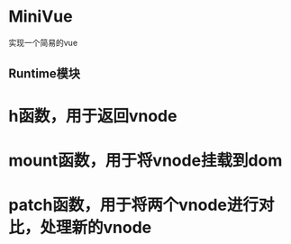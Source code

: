 # MiniVue
实现一个简易的vue

## Runtime模块
# h函数，用于返回vnode
# mount函数，用于将vnode挂载到dom
# patch函数，用于将两个vnode进行对比，处理新的vnode
